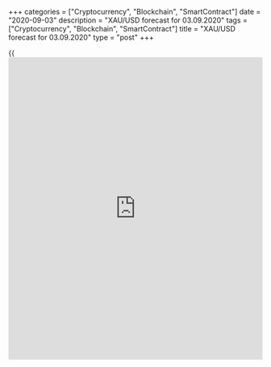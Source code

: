 +++
categories = ["Cryptocurrency", "Blockchain", "SmartContract"]
date = "2020-09-03"
description = "XAU/USD forecast for 03.09.2020"
tags = ["Cryptocurrency", "Blockchain", "SmartContract"]
title = "XAU/USD forecast for 03.09.2020"
type = "post"
+++

{{<iframe id="large-banner" src="https://www.bounty.group/#slide=21.0" width="100%" height="600" scrolling="no" style="border: 0px solid rgb(216, 221, 230); border-radius: 3px;">}}

September 3, 2020

September 3, 2020

XAU/USD forecast: Gold goes down in the second waveDmitri Demidenko

## Fundamental gold price forecast for today

### The second wave of gold sell-offs could be greater than the first
one

When Jerome Powell announced the Fed’s shift to the average inflation
targeting, it seemed to be the end of the dollar uptrend. The low
interest rates in the USA should remain for a long time. It deprives the
greenback of its major benefit, encouraging gold buyers. Nonetheless,
the USD bears were soon set back. The strong dollar came back, and
[investor](https://www.fintechee.com/tutorial-for-forex-trading/investor-mode/)s are willing to sell the [XAU/USD][1].

In early summer, gold hit its all-time high at $2080 per ounce. At that
time, [investor](https://www.fintechee.com/tutorial-for-forex-trading/investor-mode/)s were concerned about the future of the global economy,
aggressive monetary expansions of the world’s leading central banks, the
drop in the Treasury yield to its all-time low, the weakness of the US
dollar, and expectations of the US inflation growth. The capitals were
flowing into the gold [ETF](https://www.fixpro.org/post/etf-liquidity/)s. However, no asset can rise indefinitely. The
first wave of the sell-offs in the gold market started when the US bond
market rates were growing. The second wave began when speculators were
exiting the EURUSD longs.

According to Commerzbank, to anticipate the future [XAU/USD][1] trend,
one should track the euro-dollar. The share of the euro in the structure
of the USD index is 57%. So, it is natural that the greenback has
strengthened after the ECB verbal interventions and the first deflation
in the euro area over the past four years. However, the inflation
expectations in the Eurozone are growing, so things are not as bad as
they seem. If the euro-area economy rebounds, the CPI will grow, which
should support the [EUR/USD][2] recovery. It will be a positive factor
for gold.

### Dynamics of inflation expectations in euro area

![LiteForex: XAU/USD forecast for 03.09.2020][3]

 _Source_ _: Nordea Markets_

Gold buyers can also be supported by the US presidential election, which
already now are thought to be the most controversial since the Civil
War. The election is likely to cause turmoil in the financial markets,
increasing the demand for safe havens. This viewpoint was suggested by
Dynamic Precious Metals Fund, an asset manager that beat  _82_ % of
_its peers_  this year. The company believes the gold’s bull run to
continue.

###  **Dynamics of gold-related assets**

![LiteForex: XAU/USD forecast for 03.09.2020][4]

 _Source_ _: Bloomberg_

In my opinion, the USD dollar should weaken in the long run, the
inflation will accelerate, and the treasury real yield will continue
falling. These factors mean that the [XAU/USD][1] uptrend should resume.
Nonetheless, in the short run, the [EUR/USD][2] is more likely to go
down, as [investor](https://www.fintechee.com/tutorial-for-forex-trading/investor-mode/)s believe the ECB doesn’t want the euro to be too
strong and will expand QE in the euro area. These factors a bearish for
gold.

The gold price could drop deeper if the US jobs report for August is
better than the forecasts. In this case, gold should slide down to $1900
and $1865. It makes sense to enter long-term purchases close to level
$1865. Otherwise, a poor reading of the US nonfarm payrolls should weigh
on the greenback and push gold up to $2000 per ounce.

* * *

P.S. Did you like my article? Share it in social networks: it will be
the best “thank you" :)

Ask me questions and comment below. I’ll be glad to answer your
questions and give necessary explanations.

 **Useful links:**

  * I recommend trying to trade with a reliable broker [here][5]. The system allows you to trade by yourself or copy successful traders from all across the globe.
  * Use my promo-code BLOG for getting deposit bonus 50% on LiteForex platform. Just enter this code in the appropriate field while [depositing][6] your trading account.
  * Telegram channel with high-quality analytics, Forex reviews, training articles, and other useful things for traders <t.me/liteforex>

## Price chart of XAUUSD in real time mode

![XAU/USD forecast: Gold goes down in the second wave][7]

The content of this article reflects the author’s opinion and does not
necessarily reflect the official position of LiteForex. The material
published on this page is provided for informational purposes only and
should not be considered as the provision of investment advice for the
purposes of Directive 2004/39/EC.

Rate this article:

{{value}}

( {{count}} {{title}} )

   1. my.liteforex.com/trading/chart?symbol=XAUUSD&returnUrl=true
   2. my.liteforex.com/trading/chart?symbol=EURUSD&returnUrl=true
   3. cdn.liteforex.com/cache/uploads/blog_post/fundamental_analysis/euro-swap-03-09-20.jpg?w=30&s=ee3aef620e97906485ceb1ea64d4c98a
   4. cdn.liteforex.com/cache/uploads/blog_post/fundamental_analysis/gold-03-09-20.jpg?w=30&s=ef4c8ecec467b05f61a2ea515f611fd7
   5. my.liteforex.com/?category=analysts-opinions&slug=xauusd-forecast-gold-goes-down-in-the-second-wave&openPopup=%2Fregistration%2Fpopup&utm_source=blog&utm_medium=article&utm_campaign=bonus
   6. my.liteforex.com/deposit/?category=analysts-opinions&slug=xauusd-forecast-gold-goes-down-in-the-second-wave&promo_code=BLOG&utm_source=blog&utm_medium=article&utm_campaign=bonus
   7. cdn.liteforex.com/cache/uploads/blog_post/fundamental_analysis/liteforex-blog-gold-03-09-20.jpg?q=75&w=1000&s=b2ceea449cca4c4c65ddcaa675ed8db6